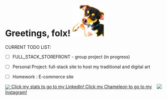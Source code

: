 # Greetings, folx! <img src="https://raw.githubusercontent.com/Cheez0id/MaryLeePrince-portfolio1/main/assets/images/reggi27.png" width="100px">

CURRENT TODO LIST:
- [ ] FULL_STACK_STOREFRONT - group project (in progress)
- [ ] Personal Project: full-stack site to host my traditional and digital art
- [ ] Homework : E-commerce site


<div>
<a href="https://www.linkedin.com/in/mary-prince-005404200/">
<img align="center" src="https://github-readme-stats.vercel.app/api/?username=Cheez0id&theme=<THEME_NAME>"/> Click my stats to go to my LinkedIn!
</a>

<a href="https://www.instagram.com/marypaintsart">
<img align="right" src="https://raw.githubusercontent.com/Cheez0id/MaryLeePrince-portfolio1/main/assets/images/chameleon.png"/> Click my Chameleon to go to my Instagram! 
</a>
</div>


 
